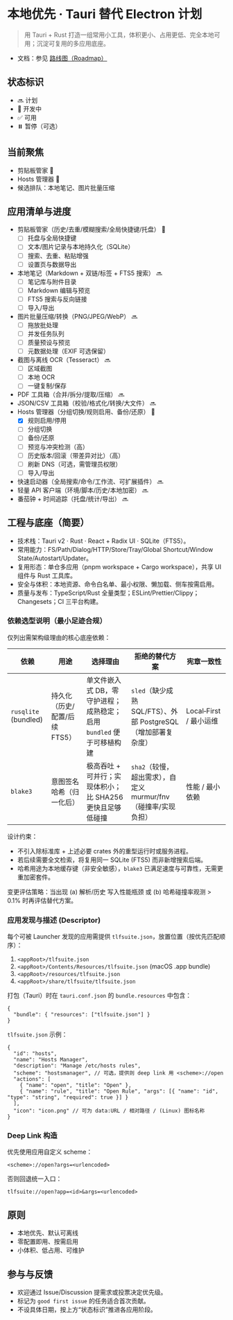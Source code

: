 # 本地优先 · Tauri 替代 Electron 计划

> 用 Tauri + Rust 打造一组常用小工具，体积更小、占用更低、完全本地可用；沉淀可复用的多应用底座。

- 文档：参见 [路线图（Roadmap）](./docs/ROADMAP.md)

## 状态标识
- 🔜 计划
- 🚧 开发中
- ✅ 可用
- ⏸️ 暂停（可选）

## 当前聚焦
- 剪贴板管家 🚧
- Hosts 管理器 🚧
- 候选排队：本地笔记、图片批量压缩

## 应用清单与进度
- 剪贴板管家（历史/去重/模糊搜索/全局快捷键/托盘） 🚧
  - [ ] 托盘与全局快捷键
  - [ ] 文本/图片记录与本地持久化（SQLite）
  - [ ] 搜索、去重、粘贴增强
  - [ ] 设置页与数据导出
- 本地笔记（Markdown + 双链/标签 + FTS5 搜索） 🔜
  - [ ] 笔记库与附件目录
  - [ ] Markdown 编辑与预览
  - [ ] FTS5 搜索与反向链接
  - [ ] 导入/导出
- 图片批量压缩/转换（PNG/JPEG/WebP） 🔜
  - [ ] 拖放批处理
  - [ ] 并发任务队列
  - [ ] 质量预设与预览
  - [ ] 元数据处理（EXIF 可选保留）
- 截图与离线 OCR（Tesseract） 🔜
  - [ ] 区域截图
  - [ ] 本地 OCR
  - [ ] 一键复制/保存
- PDF 工具箱（合并/拆分/提取/压缩） 🔜
- JSON/CSV 工具箱（校验/格式化/转换/大文件） 🔜
- Hosts 管理器（分组切换/规则启用、备份/还原） 🚧
  - [x] 规则启用/停用
  - [ ] 分组切换
  - [ ] 备份/还原
  - [ ] 预览与冲突检测（高）
  - [ ] 历史版本/回滚（带差异对比）（高）
  - [ ] 刷新 DNS（可选，需管理员权限）
  - [ ] 导入/导出
- 快速启动器（全局搜索/命令/工作流、可扩展插件） 🔜
- 轻量 API 客户端（环境/脚本/历史/本地加密） 🔜
- 番茄钟 + 时间追踪（托盘/统计/导出） 🔜

## 工程与底座（简要）
- 技术栈：Tauri v2 · Rust · React + Radix UI · SQLite（FTS5）。
- 常用能力：FS/Path/Dialog/HTTP/Store/Tray/Global Shortcut/Window State/Autostart/Updater。
- 复用形态：单仓多应用（pnpm workspace + Cargo workspace），共享 UI 组件与 Rust 工具库。
- 安全与体积：本地资源、命令白名单、最小权限、懒加载、侧车按需启用。
- 质量与发布：TypeScript/Rust 全量类型；ESLint/Prettier/Clippy；Changesets；CI 三平台构建。

### 依赖选型说明（最小足迹合规）

仅列出需架构级理由的核心底座依赖：

| 依赖 | 用途 | 选择理由 | 拒绝的替代方案 | 宪章一致性 |
| ---- | ---- | -------- | -------------- | ---------- |
| `rusqlite` (bundled) | 持久化（历史/配置/后续 FTS5） | 单文件嵌入式 DB，零守护进程；成熟稳定；启用 `bundled` 便于可移植构建 | `sled`（缺少成熟 SQL/FTS）、外部 PostgreSQL（增加部署复杂度） | Local‑First / 最小运维 |
| `blake3` | 意图签名哈希（归一化后） | 极高吞吐 + 可并行；实现体积小；比 SHA256 更快且足够低碰撞 | `sha2`（较慢，超出需求），自定义 murmur/fnv（碰撞率/实现负担） | 性能 / 最小依赖 |

设计约束：
- 不引入除标准库 + 上述必要 crates 外的重型运行时或服务进程。
- 若后续需要全文检索，将复用同一 SQLite (FTS5) 而非新增搜索后端。
- 哈希用途为本地缓存键（非安全敏感），`blake3` 已满足速度与可靠性，无需更重加密套件。

变更评估策略：当出现 (a) 解析/历史 写入性能瓶颈 或 (b) 哈希碰撞率观测 > 0.1% 时再评估替代方案。


### 应用发现与描述 (Descriptor)

每个可被 Launcher 发现的应用需提供 `tlfsuite.json`，放置位置（按优先匹配顺序）：

1. `<appRoot>/tlfsuite.json`
2. `<appRoot>/Contents/Resources/tlfsuite.json` (macOS .app bundle)
3. `<appRoot>/resources/tlfsuite.json`
4. `<appRoot>/share/tlfsuite/tlfsuite.json`

打包（Tauri）时在 `tauri.conf.json` 的 `bundle.resources` 中包含：

```jsonc
{
  "bundle": { "resources": ["tlfsuite.json"] }
}
```

`tlfsuite.json` 示例：

```jsonc
{
  "id": "hosts",
  "name": "Hosts Manager",
  "description": "Manage /etc/hosts rules",
  "scheme": "hostsmanager", // 可选，提供则 deep link 用 <scheme>://open
  "actions": [
    { "name": "open", "title": "Open" },
    { "name": "rule", "title": "Open Rule", "args": [{ "name": "id", "type": "string", "required": true }] }
  ],
  "icon": "icon.png" // 可为 data:URL / 相对路径 / (Linux) 图标名称
}
```

### Deep Link 构造

优先使用应用自定义 scheme：

```
<scheme>://open?args=<urlencoded>
```

否则回退统一入口：

```
tlfsuite://open?app=<id>&args=<urlencoded>
```

## 原则
- 本地优先、默认可离线
- 零配置即用、按需启用
- 小体积、低占用、可维护

## 参与与反馈
- 欢迎通过 Issue/Discussion 提需求或投票决定优先级。
- 标记为 `good first issue` 的任务适合首次贡献。
- 不设具体日期，按上方“状态标识”推进各应用阶段。
